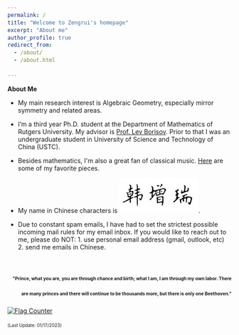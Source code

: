 ```yaml
---
permalink: /
title: "Welcome to Zengrui's homepage"
excerpt: "About me"
author_profile: true
redirect_from: 
  - /about/
  - /about.html

---
```


**About Me**

- My main research interest is Algebraic Geometry, especially mirror symmetry and related areas.

- I’m a third year Ph.D. student at the Department of Mathematics of Rutgers University. My advisor is <a href="https://sites.math.rutgers.edu/~borisov/">Prof. Lev Borisov</a>. Prior to that I was an undergraduate student in University of Science and Technology of China (USTC).

- Besides mathematics, I'm also a great fan of classical music. <a href="https://zengruihan.github.io/music/">Here</a> are some of my favorite pieces.

- My name in Chinese characters is <img src='/images/F5DE2F02-3E7A-4294-A2ED-7FB4281DAB47.jpeg' style='transform: rotate(0deg);'>.

- Due to constant spam emails, I have had to set the strictest possible incoming mail rules for my email inbox. If you would like to reach out to me, please do NOT: 1. use personal email address (gmail, outlook, etc) 2. send me emails in Chinese.

<h1 style="text-align:right"><font size=1>"Prince, what you are, you are through chance and birth; what I am, I am through my own labor. There are many princes and there will continue to be thousands more, but there is only one Beethoven."</font> </h1>

<a href="https://info.flagcounter.com/u8zB"><img src="https://s11.flagcounter.com/count/u8zB/bg_FFFFFF/txt_000000/border_FFFFFF/columns_2/maxflags_6/viewers_0/labels_0/pageviews_1/flags_0/percent_0/" alt="Flag Counter" border="0"></a>

<font size=1>(Last Update: 01/17/2023)</font>
